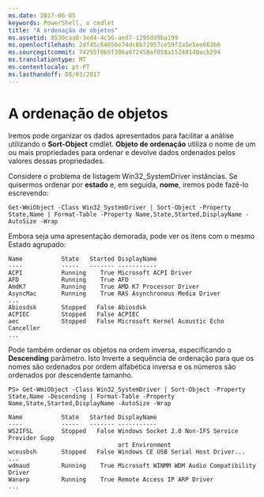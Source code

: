 ```yaml
---
ms.date: 2017-06-05
keywords: PowerShell, o cmdlet
title: "A ordenação de objetos"
ms.assetid: 8530caa8-3ed4-4c56-aed7-1295dd9ba199
ms.openlocfilehash: 2df45c64656e74dc8b72957ce59f2a5e5ee663b6
ms.sourcegitcommit: 74255f0b5f386a072458af058a15240140acb294
ms.translationtype: MT
ms.contentlocale: pt-PT
ms.lasthandoff: 08/03/2017
---
```

# <a name="sorting-objects"></a>A ordenação de objetos
Iremos pode organizar os dados apresentados para facilitar a análise utilizando o **Sort-Object** cmdlet. **Objeto de ordenação** utiliza o nome de um ou mais propriedades para ordenar e devolve dados ordenados pelos valores dessas propriedades.

Considere o problema de listagem Win32_SystemDriver instâncias. Se quisermos ordenar por **estado** e, em seguida, **nome**, iremos pode fazê-lo escrevendo:

```
Get-WmiObject -Class Win32_SystemDriver | Sort-Object -Property State,Name | Format-Table -Property Name,State,Started,DisplayName -AutoSize -Wrap
```

Embora seja uma apresentação demorada, pode ver os itens com o mesmo Estado agrupado:

```
Name           State   Started DisplayName
----           -----   ------- -----------
ACPI           Running    True Microsoft ACPI Driver
AFD            Running    True AFD
AmdK7          Running    True AMD K7 Processor Driver
AsyncMac       Running    True RAS Asynchronous Media Driver
...
Abiosdsk       Stopped   False Abiosdsk
ACPIEC         Stopped   False ACPIEC
aec            Stopped   False Microsoft Kernel Acoustic Echo Canceller
...
```

Pode também ordenar os objetos na ordem inversa, especificando o **Descending** parâmetro. Isto Inverte a sequência de ordenação para que os nomes são ordenados por ordem alfabética inversa e os números são ordenados por descendente tamanho.

```
PS> Get-WmiObject -Class Win32_SystemDriver | Sort-Object -Property State,Name -Descending | Format-Table -Property Name,State,Started,DisplayName -AutoSize -Wrap

Name           State   Started DisplayName
----           -----   ------- -----------
WS2IFSL        Stopped   False Windows Socket 2.0 Non-IFS Service Provider Supp
                               ort Environment
wceusbsh       Stopped   False Windows CE USB Serial Host Driver...
...
wdmaud         Running    True Microsoft WINMM WDM Audio Compatibility Driver
Wanarp         Running    True Remote Access IP ARP Driver
...
```

